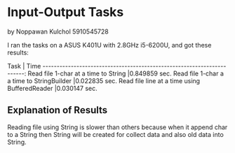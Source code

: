 # Input-Output Tasks
by Noppawan Kulchol 5910545728

I ran the tasks on a ASUS K401U with 2.8GHz i5-6200U,
and got these results:

Task							| Time
-----------------------------------------------------------------------:
Read file 1-char at a time to String			|0.849859 sec.
Read file 1-char a a time to StringBuilder		|0.022835 sec.
Read file line at a time using BufferedReader		|0.030147 sec.

## Explanation of Results
Reading file using String is slower than others because when it append char to a String then String will be created for collect data and also old data into String.
